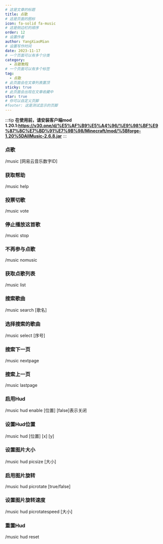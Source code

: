 ```yaml
---
# 这是文章的标题
title: 点歌
# 这是页面的图标
icon: fa-solid fa-music
# 这是侧边栏的顺序
order: 12
# 设置作者
author: YangXiaoMian
# 设置写作时间
date: 2023-11-17
# 一个页面可以有多个分类
category:
  - 点歌教程
# 一个页面可以有多个标签
tag:
  - 点歌
# 此页面会在文章列表置顶
sticky: true
# 此页面会出现在文章收藏中
star: true
# 你可以自定义页脚
#footer: 这是测试显示的页脚
---
```

:::tip
**在使用前，请安装客户端mod**
**1.20.1:https://v30.one/d/%E5%AF%B9%E5%A4%96/%E9%98%BF%E9%87%8C%E7%BD%91%E7%9B%98/Minecraft/mod/%5Bforge-1.20%5DAllMusic-2.6.8.jar**
:::

### 点歌
/music [网易云音乐数字ID]

### 获取帮助
/music help

### 投票切歌
/music vote

### 停止播放这首歌
/music stop

### 不再参与点歌
/music nomusic

### 获取点歌列表
/music list

### 搜索歌曲
/music search [歌名] 

### 选择搜索的歌曲
/music select [序号]

### 搜索下一页
/music nextpage

### 搜索上一页
/music lastpage

### 启用Hud
/music hud enable [位置] [false]表示关闭

### 设置Hud位置
/music hud [位置] [x] [y]

### 设置图片大小
/music hud picsize [大小] 

### 启用图片旋转
/music hud picrotate [true/false] 

### 设置图片旋转速度
/music hud picrotatespeed [大小] 

### 重置Hud
/music hud reset 

